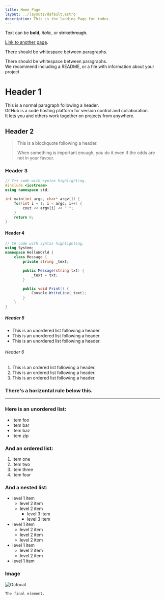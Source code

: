```yaml
---
title: Home Page
layout: ../layouts/default.astro
description: This is the landing Page for index.
---
```


Text can be **bold**, *italic*, or ~~strikethrough~~.

[Link to another page](./another-page).

There should be whitespace between paragraphs.

There should be whitespace between paragraphs.\
We recommend including a README, or a file with information about your project.

# Header 1
This is a normal paragraph following a header.\
GitHub is a code hosting platform for version control and collaboration.\
It lets you and others work together on projects from anywhere.

## Header 2
> This is a blockquote following a header.
>
> When something is important enough, you do it even if the odds are not in your favour.

### Header 3
```cpp
// C++ code with syntax highlighting.
#include <iostream>
using namespace std;

int main(int argc, char* argv[]) {
	for(int i = 1; i < argc; i++) {
		cout << argv[i] << " ";
	}
	return 0;
}
```

#### Header 4
```cs
// C# code with syntax highlighting.
using System;
namespace HelloWorld {
	class Message {
		private string _text;

		public Message(string txt) {
			_text = txt;
		}

		public void Print() {
			Console.WriteLine(_text);
		}
	}
}
```

##### Header 5
* This is an unordered list following a header.
* This is an unordered list following a header.
* This is an unordered list following a header.

###### Header 6
1. This is an ordered list following a header.
2. This is an ordered list following a header.
3. This is an ordered list following a header.

### There's a horizontal rule below this.

---

### Here is an unordered list:
* Item foo
* Item bar
* Item baz
* Item zip

### And an ordered list:
1. Item one
1. Item two
1. Item three
1. Item four

### And a nested list:
* level 1 item
	* level 2 item
	* level 2 item
		* level 3 item
		* level 3 item
* level 1 item
	* level 2 item
	* level 2 item
	* level 2 item
* level 1 item
	* level 2 item
	* level 2 item
* level 1 item

### Image

![Octocat](https://github.githubassets.com/images/icons/emoji/octocat.png)

```txt
The final element.
```
